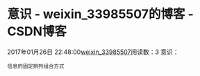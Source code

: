 # 意识 - weixin_33985507的博客 - CSDN博客
2017年01月26日 22:48:00[weixin_33985507](https://me.csdn.net/weixin_33985507)阅读数：3
意识：
```
信息的固定排列组合方式
```
